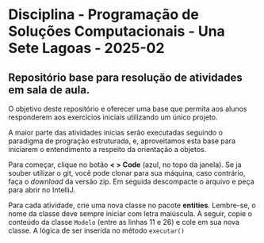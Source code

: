 # Disciplina - Programação de Soluções Computacionais - Una Sete Lagoas - 2025-02

## Repositório base para resolução de atividades em sala de aula.

O objetivo deste repositório e oferecer uma base que permita aos alunos responderem aos exercícios iniciais utilizando um único projeto.

A maior parte das atividades inicias serão executadas seguindo o paradigma de progração estruturada, e, aproveitamos esta base para iniciarem o entendimento a respeito da orientação a objetos. 

Para começar, clique no botão **< > Code** (azul, no topo da janela). Se ja souber utilizar o git, você pode clonar para sua máquina, caso contrário, faça o *download* da versão zip. Em seguida descompacte o arquivo e peça para abrir no IntelliJ.

Para cada atividade, crie uma nova classe no pacote **entities**. Lembre-se, o nome da classe deve sempre iniciar com letra maiúscula. A seguir, copie o conteúdo da classe `Modelo` (entre as linhas 11 e 26) e cole em sua nova classe. A lógica de ser inserida no método `executar()`
